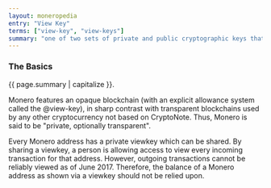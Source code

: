 ```yaml
---
layout: moneropedia
entry: "View Key"
terms: ["view-key", "view-keys"]
summary: "one of two sets of private and public cryptographic keys that each account has, with the private view key required to view all transactions related to the account"
---
```


### The Basics

{{ page.summary | capitalize }}.

Monero features an opaque blockchain (with an explicit allowance system called the @view-key), in sharp contrast with transparent blockchains used by any other cryptocurrency not based on CryptoNote. Thus, Monero is said to be "private, optionally transparent". 

Every Monero address has a private viewkey which can be shared.  By sharing a viewkey, a person is allowing access to view every incoming transaction for that address.  However, outgoing transactions cannot be reliably viewed as of June 2017. Therefore, the balance of a Monero address as shown via a viewkey should not be relied upon.
